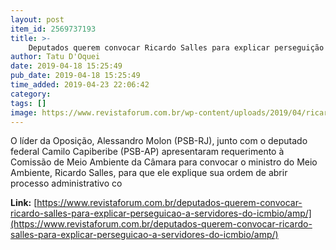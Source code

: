 ```yaml
---
layout: post
item_id: 2569737193
title: >-
    Deputados querem convocar Ricardo Salles para explicar perseguição a servidores do ICMBio
author: Tatu D'Oquei
date: 2019-04-18 15:25:49
pub_date: 2019-04-18 15:25:49
time_added: 2019-04-23 22:06:42
category: 
tags: []
image: https://www.revistaforum.com.br/wp-content/uploads/2019/04/ricardo-salles-2.jpg
---
```


O líder da Oposição, Alessandro Molon (PSB-RJ), junto com o deputado federal Camilo Capiberibe (PSB-AP) apresentaram requerimento à Comissão de Meio Ambiente da Câmara para convocar o ministro do Meio Ambiente, Ricardo Salles, para que ele explique sua ordem de abrir processo administrativo co

**Link:** [https://www.revistaforum.com.br/deputados-querem-convocar-ricardo-salles-para-explicar-perseguicao-a-servidores-do-icmbio/amp/](https://www.revistaforum.com.br/deputados-querem-convocar-ricardo-salles-para-explicar-perseguicao-a-servidores-do-icmbio/amp/)


